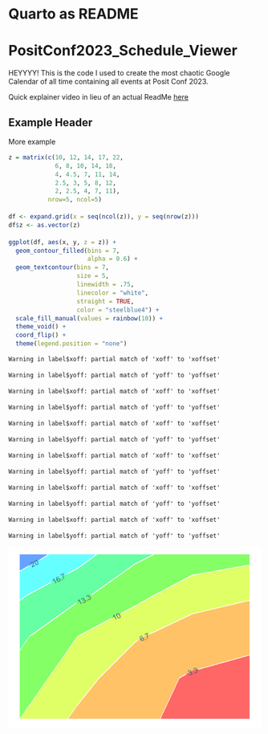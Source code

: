 # Quarto as README

# PositConf2023_Schedule_Viewer

HEYYYY! This is the code I used to create the most chaotic Google
Calendar of all time containing all events at Posit Conf 2023.

Quick explainer video in lieu of an actual ReadMe
[here](https://youtu.be/XzHaBQR4DB0)

## Example Header

More example

``` r
z = matrix(c(10, 12, 14, 17, 22,
             6, 8, 10, 14, 18,
             4, 4.5, 7, 11, 14,
             2.5, 3, 5, 8, 12,
             2, 2.5, 4, 7, 11),
           nrow=5, ncol=5)

df <- expand.grid(x = seq(ncol(z)), y = seq(nrow(z)))
df$z <- as.vector(z)

ggplot(df, aes(x, y, z = z)) +
  geom_contour_filled(bins = 7, 
                      alpha = 0.6) +
  geom_textcontour(bins = 7, 
                   size = 5,
                   linewidth = .75,
                   linecolor = "white",
                   straight = TRUE, 
                   color = "steelblue4") +
  scale_fill_manual(values = rainbow(10)) +
  theme_void() +
  coord_flip() +
  theme(legend.position = "none")
```

    Warning in label$xoff: partial match of 'xoff' to 'xoffset'

    Warning in label$yoff: partial match of 'yoff' to 'yoffset'

    Warning in label$xoff: partial match of 'xoff' to 'xoffset'

    Warning in label$yoff: partial match of 'yoff' to 'yoffset'

    Warning in label$xoff: partial match of 'xoff' to 'xoffset'

    Warning in label$yoff: partial match of 'yoff' to 'yoffset'

    Warning in label$xoff: partial match of 'xoff' to 'xoffset'

    Warning in label$yoff: partial match of 'yoff' to 'yoffset'

    Warning in label$xoff: partial match of 'xoff' to 'xoffset'

    Warning in label$yoff: partial match of 'yoff' to 'yoffset'

    Warning in label$xoff: partial match of 'xoff' to 'xoffset'

    Warning in label$yoff: partial match of 'yoff' to 'yoffset'

![](README_files/figure-commonmark/unnamed-chunk-2-1.png)
